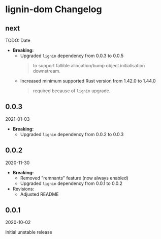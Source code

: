 # lignin-dom Changelog

<!-- markdownlint-disable no-trailing-punctuation -->

## next

TODO: Date

* **Breaking:**
  * Upgraded `lignin` dependency from 0.0.3 to 0.0.5
    > to support fallible allocation/bump object initialisation downstream.
  * Increased minimum supported Rust version from 1.42.0 to 1.44.0
    > required because of `lignin` upgrade.

## 0.0.3

2021-01-03

* **Breaking:**
  * Upgraded `lignin` dependency from 0.0.2 to 0.0.3

## 0.0.2

2020-11-30

* **Breaking:**
  * Removed "remnants" feature (now always enabled)
  * Upgraded `lignin` dependency from 0.0.1 to 0.0.2
* Revisions:
  * Adjusted README

## 0.0.1

2020-10-02

Initial unstable release

